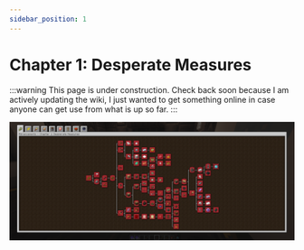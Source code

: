 ```yaml
---
sidebar_position: 1
---
```


# Chapter 1: Desperate Measures

:::warning
This page is under construction. Check back soon because I am actively updating the wiki, I just wanted to get something online in case anyone can get use from what is up so far.
:::

![Chapter 1 Advancement Page](./img/chapter_1.png)
